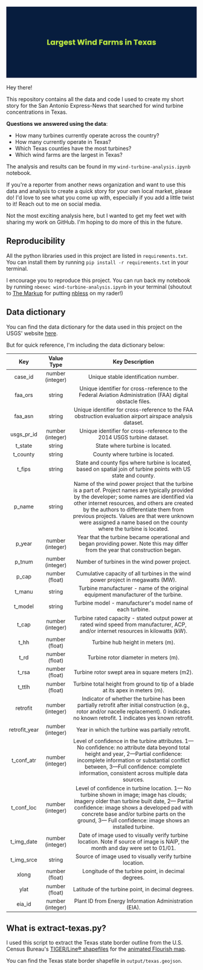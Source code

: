 ![wind-turbine-map-banner](img/wind-turbine-map-banner.png)

Hey there!

This repository contains all the data and code I used to create my short story for the San Antonio Express-News that searched for wind turbine concentrations in Texas.

**Questions we answered using the data**:

- How many turbines currently operate across the country?
- How many currently operate in Texas?
- Which Texas counties have the most turbines?
- Which wind farms are the largest in Texas?

The analysis and results can be found in my `wind-turbine-analysis.ipynb` notebook.

If you're a reporter from another news organization and want to use this data and analysis to create a quick story for your own local market, please do! I'd love to see what you come up with, especially if you add a little twist to it! Reach out to me on social media.

Not the most exciting analysis here, but I wanted to get my feet wet with sharing my work on GitHub. I'm hoping to do more of this in the future.

## Reproducibility

All the python libraries used in this project are listed in `requirements.txt`. You can install them by running `pip install -r requirements.txt` in your terminal.

I encourage you to reproduce this project. You can run back my notebook by running `nbexec wind-turbine-analysis.ipynb` in your terminal (shoutout to [The Markup](https://github.com/the-markup) for putting [nbless](https://github.com/py4ds/nbless) on my rader!)

## Data dictionary

You can find the data dictionary for the data used in this project on the USGS' website [here](https://eerscmap.usgs.gov/uswtdb/api-doc/#keyValue).

But for quick reference, I'm including the data dictionary below:

|      Key      |    Value Type    |                                                                                                                                                                              Key Description                                                                                                                                                                              |
|:-------------:|:----------------:|:-------------------------------------------------------------------------------------------------------------------------------------------------------------------------------------------------------------------------------------------------------------------------------------------------------------------------------------------------------------------------:|
|    case_id    | number (integer) | Unique stable identification number.                                                                                                                                                                                                                                                                                                                                      |
|    faa_ors    | string           | Unique identifier for cross-reference to the Federal Aviation Administration (FAA) digital obstacle files.                                                                                                                                                                                                                                                                |
|    faa_asn    | string           | Unique identifier for cross-reference to the FAA obstruction evaluation airport airspace analysis dataset.                                                                                                                                                                                                                                                                |
|   usgs_pr_id  | number (integer) | Unique identifier for cross-reference to the 2014 USGS turbine dataset.                                                                                                                                                                                                                                                                                                   |
|    t_state    | string           | State where turbine is located.                                                                                                                                                                                                                                                                                                                                           |
|    t_county   | string           | County where turbine is located.                                                                                                                                                                                                                                                                                                                                          |
|     t_fips    | string           | State and county fips where turbine is located, based on spatial join of turbine points with US state and county.                                                                                                                                                                                                                                                         |
|     p_name    | string           | Name of the wind power project  that the turbine is a part of. Project names are typically provided by  the developer; some names are identified via other internet resources,  and others are created by the authors to differentiate them from  previous projects. Values are that were unknown were assigned a name  based on the county where the turbine is located. |
|     p_year    | number (integer) | Year that the turbine became operational and began providing power. Note this may differ from the year that construction began.                                                                                                                                                                                                                                           |
|     p_tnum    | number (integer) | Number of turbines in the wind power project.                                                                                                                                                                                                                                                                                                                             |
|     p_cap     | number (float)   | Cumulative capacity of all turbines in the wind power project in megawatts (MW).                                                                                                                                                                                                                                                                                          |
|     t_manu    | string           | Turbine manufacturer - name of the original equipment manufacturer of the turbine.                                                                                                                                                                                                                                                                                        |
|    t_model    | string           | Turbine model - manufacturer's model name of each turbine.                                                                                                                                                                                                                                                                                                                |
|     t_cap     | number (integer) | Turbine rated capacity - stated  output power at rated wind speed from manufacturer, ACP, and/or internet  resources in kilowatts (kW).                                                                                                                                                                                                                                   |
|      t_hh     | number (float)   | Turbine hub height in meters (m).                                                                                                                                                                                                                                                                                                                                         |
|      t_rd     | number (float)   | Turbine rotor diameter in meters (m).                                                                                                                                                                                                                                                                                                                                     |
|     t_rsa     | number (float)   | Turbine rotor swept area in square meters (m2).                                                                                                                                                                                                                                                                                                                           |
|     t_ttlh    | number (float)   | Turbine total height from ground to tip of a blade at its apex in meters (m).                                                                                                                                                                                                                                                                                             |
|    retrofit   | number (integer) | Indicator of whether the turbine  has been partially retrofit after initial construction (e.g., rotor  and/or nacelle replacement). 0 indicates no known retrofit. 1 indicates  yes known retrofit.                                                                                                                                                                       |
| retrofit_year | number (integer) | Year in which the turbine was partially retrofit.                                                                                                                                                                                                                                                                                                                         |
|   t_conf_atr  | number (integer) | Level of confidence in the turbine attributes.  1—No  confidence: no attribute data beyond total height and year, 2—Partial  confidence: incomplete information or substantial conflict between,  3—Full confidence: complete information, consistent across multiple data  sources.                                                                                      |
|   t_conf_loc  | number (integer) | Level of confidence in turbine location.  1—  No turbine shown in image; image has clouds; imagery older than turbine  built date, 2— Partial confidence: image shows a developed pad with  concrete base and/or turbine parts on the ground, 3— Full confidence:  image shows an installed turbine.                                                                      |
|   t_img_date  | number (integer) | Date of image used to visually verify turbine location. Note if source of image is NAIP, the month and day were set to 01/01.                                                                                                                                                                                                                                             |
|   t_img_srce  | string           | Source of image used to visually verify turbine location.                                                                                                                                                                                                                                                                                                                 |
|     xlong     | number (float)   | Longitude of the turbine point, in decimal degrees.                                                                                                                                                                                                                                                                                                                       |
|      ylat     | number (float)   | Latitude of the turbine point, in decimal degrees.                                                                                                                                                                                                                                                                                                                        |
|     eia_id    | number (integer) | Plant ID from Energy Information Administration (EIA).                                                                                                                                                                                                                                                                                                                    |

## What is extract-texas.py?

I used this script to extract the Texas state border outline from the U.S. Census Bureau's [TIGER/Line® shapefiles](https://www.census.gov/cgi-bin/geo/shapefiles/index.php) for the [animated Flourish map](https://public.flourish.studio/visualisation/13017470/).

You can find the Texas state border shapefile in `output/texas.geojson`.
